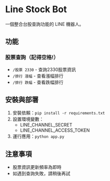 # Line Stock Bot

一個整合台股查詢功能的 LINE 機器人。

## 功能
### 股票查詢（記得空格!）
- `/股票 2330` - 查詢2330股票資訊
- `/排行 漲幅` - 查看漲幅排行
- `/排行 跌幅` - 查看跌幅排行

## 安裝與部署
1. 安裝依賴：`pip install -r requirements.txt`
2. 設置環境變數：
   - LINE_CHANNEL_SECRET
   - LINE_CHANNEL_ACCESS_TOKEN
3. 運行應用：`python app.py`

## 注意事項
- 股票資訊更新頻率為即時
- 如遇到查詢失敗，請稍後再試
